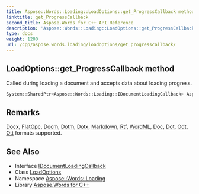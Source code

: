 ```yaml
---
title: Aspose::Words::Loading::LoadOptions::get_ProgressCallback method
linktitle: get_ProgressCallback
second_title: Aspose.Words for C++ API Reference
description: 'Aspose::Words::Loading::LoadOptions::get_ProgressCallback method. Called during loading a document and accepts data about loading progress in C++.'
type: docs
weight: 1200
url: /cpp/aspose.words.loading/loadoptions/get_progresscallback/
---
```

## LoadOptions::get_ProgressCallback method


Called during loading a document and accepts data about loading progress.

```cpp
System::SharedPtr<Aspose::Words::Loading::IDocumentLoadingCallback> Aspose::Words::Loading::LoadOptions::get_ProgressCallback() const
```

## Remarks


[Docx](../../../aspose.words/loadformat/), [FlatOpc](../../../aspose.words/loadformat/), [Docm](../../../aspose.words/loadformat/), [Dotm](../../../aspose.words/loadformat/), [Dotx](../../../aspose.words/loadformat/), [Markdown](../../../aspose.words/loadformat/), [Rtf](../../../aspose.words/loadformat/), [WordML](../../../aspose.words/loadformat/), [Doc](../../../aspose.words/loadformat/), [Dot](../../../aspose.words/loadformat/), [Odt](../../../aspose.words/loadformat/), [Ott](../../../aspose.words/loadformat/) formats supported. 
## See Also

* Interface [IDocumentLoadingCallback](../../idocumentloadingcallback/)
* Class [LoadOptions](../)
* Namespace [Aspose::Words::Loading](../../)
* Library [Aspose.Words for C++](../../../)
